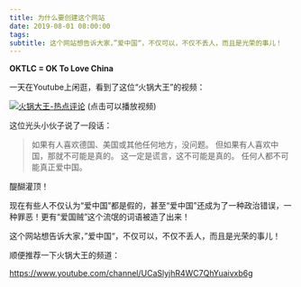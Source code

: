 ```yaml
---
title: 为什么要创建这个网站
date: 2019-08-01 08:00:00
tags:
subtitle: 这个网站想告诉大家，”爱中国“，不仅可以，不仅不丢人，而且是光荣的事儿！
---
```


**OKTLC = OK To Love China**

一天在Youtube上闲逛，看到了这位“火锅大王”的视频：

[![火锅大王-热点评论](/images/hotpot.jpg)](https://www.youtube.com/watch?v=DQ6qfkB_2wY&t=2s)
(点击可以播放视频)

这位光头小伙子说了一段话：

> 如果有人喜欢德国、美国或其他任何地方，没问题。
> 但如果有人喜欢中国，那就不可能是真的。
> 这一定是谎言，这不可能是真的。
> 任何人都不可能真正爱中国。


醍醐灌顶！

现在有些人不仅认为“爱中国”都是假的，甚至“爱中国”还成为了一种政治错误，一种罪恶！更有“爱国贼”这个流氓的词语被造了出来！

这个网站想告诉大家，”爱中国“，不仅可以，不仅不丢人，而且是光荣的事儿！

顺便推荐一下火锅大王的频道：

https://www.youtube.com/channel/UCaSlyjhR4WC7QhYuaivxb6g


